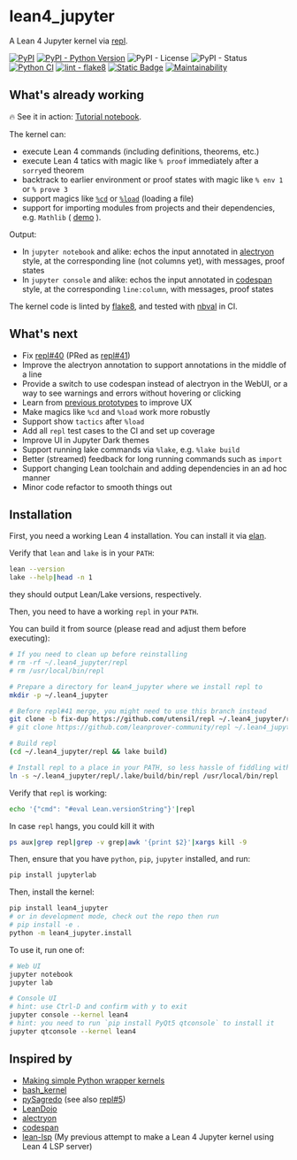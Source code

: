 # lean4_jupyter

A Lean 4 Jupyter kernel via [repl](https://github.com/leanprover-community/repl).

[![PyPI](https://img.shields.io/pypi/v/lean4_jupyter.svg)](https://pypi.org/project/lean4_jupyter/)
[![PyPI - Python Version](https://img.shields.io/pypi/pyversions/lean4_jupyter.svg)](https://pypi.org/project/lean4_jupyter/)
![PyPI - License](https://img.shields.io/pypi/l/lean4_jupyter)
![PyPI - Status](https://img.shields.io/pypi/status/lean4_jupyter)
[![Python CI](https://github.com/utensil/lean4_jupyter/actions/workflows/ci.yml/badge.svg)](https://github.com/utensil/lean4_jupyter/actions/workflows/ci.yml)
[![lint - flake8](https://img.shields.io/badge/lint-flake8-blue)](https://github.com/PyCQA/flake8)
[![Static Badge](https://img.shields.io/badge/test-nbval-purple)](https://github.com/computationalmodelling/nbval)
[![Maintainability](https://api.codeclimate.com/v1/badges/666a7d45d436a598df2b/maintainability)](https://codeclimate.com/github/utensil/lean4_jupyter/maintainability)

## What's already working

🔥 See it in action: [Tutorial notebook](https://nbviewer.org/github/utensil/lean4_jupyter/blob/v0.0.1/examples/00_tutorial.ipynb?flush_cache=true).

The kernel can:

- execute Lean 4 commands (including definitions, theorems, etc.)
- execute Lean 4 tatics with magic like `% proof` immediately after a `sorry`ed theorem
- backtrack to earlier environment or proof states with magic like `% env 1` or `% prove 3`
- support magics like [`%cd`](https://nbviewer.org/github/utensil/lean4_jupyter/blob/v0.0.1/examples/01_cd.ipynb?flush_cache=true) or [`%load`](https://nbviewer.org/github/utensil/lean4_jupyter/blob/v0.0.1/examples/02_load.ipynb?flush_cache=true) (loading a file)
- support for importing modules from projects and their dependencies, e.g. `Mathlib` ( [demo](https://nbviewer.org/github/utensil/lean4_jupyter/blob/v0.0.1/examples/03_import.ipynb?flush_cache=true) ).

Output:

- In `jupyter notebook` and alike: echos the input annotated in [alectryon](https://github.com/cpitclaudel/alectryon?tab=readme-ov-file#as-a-library) style, at the corresponding line (not columns yet), with messages, proof states
- In `jupyter console` and alike: echos the input annotated in [codespan](https://github.com/brendanzab/codespan) style, at the corresponding `line:column`, with messages, proof states

The kernel code is linted by [flake8](https://github.com/PyCQA/flake8), and tested with [nbval](https://github.com/computationalmodelling/nbval) in CI.

## What's next

- Fix [repl#40](https://github.com/leanprover-community/repl/issues/40) (PRed as [repl#41](https://github.com/leanprover-community/repl/issues/41))
- Improve the alectryon annotation to support annotations in the middle of a line
- Provide a switch to use codespan instead of alectryon in the WebUI, or a way to see warnings and errors without hovering or clicking
- Learn from [previous prototypes](https://leanprover.zulipchat.com/#narrow/stream/270676-lean4/topic/Prototype.3A.20Jupyter.20for.20Lean4) to improve UX
- Make magics like `%cd` and `%load` work more robustly
- Support show `tactics` after `%load`
- Add all `repl` test cases to the CI and set up coverage
- Improve UI in Jupyter Dark themes
- Support running lake commands via `%lake`, e.g. `%lake build`
- Better (streamed) feedback for long running commands such as `import`
- Support changing Lean toolchain and adding dependencies in an ad hoc manner
- Minor code refactor to smooth things out

## Installation

First, you need a working Lean 4 installation. You can install it via [elan](https://github.com/leanprover/elan).

Verify that `lean` and `lake` is in your `PATH`:

```bash
lean --version
lake --help|head -n 1
```

they should output Lean/Lake versions, respectively.

Then, you need to have a working `repl` in your `PATH`.

You can build it from source (please read and adjust them before executing):

```bash
# If you need to clean up before reinstalling
# rm -rf ~/.lean4_jupyter/repl
# rm /usr/local/bin/repl

# Prepare a directory for lean4_jupyter where we install repl to
mkdir -p ~/.lean4_jupyter

# Before repl#41 merge, you might need to use this branch instead
git clone -b fix-dup https://github.com/utensil/repl ~/.lean4_jupyter/repl
# git clone https://github.com/leanprover-community/repl ~/.lean4_jupyter/repl

# Build repl
(cd ~/.lean4_jupyter/repl && lake build)

# Install repl to a place in your PATH, so less hassle of fiddling with PATH
ln -s ~/.lean4_jupyter/repl/.lake/build/bin/repl /usr/local/bin/repl
```

Verify that `repl` is working:

```bash
echo '{"cmd": "#eval Lean.versionString"}'|repl
```

In case `repl` hangs, you could kill it with

```bash
ps aux|grep repl|grep -v grep|awk '{print $2}'|xargs kill -9
```

Then, ensure that you have `python`, `pip`, `jupyter` installed, and run:

```bash
pip install jupyterlab
```

Then, install the kernel:

```bash
pip install lean4_jupyter
# or in development mode, check out the repo then run
# pip install -e .
python -m lean4_jupyter.install
```

To use it, run one of:

```bash
# Web UI
jupyter notebook
jupyter lab

# Console UI
# hint: use Ctrl-D and confirm with y to exit
jupyter console --kernel lean4
# hint: you need to run `pip install PyQt5 qtconsole` to install it
jupyter qtconsole --kernel lean4
```

## Inspired by

- [Making simple Python wrapper kernels](https://jupyter-client.readthedocs.io/en/stable/wrapperkernels.html)
- [bash_kernel](https://github.com/takluyver/bash_kernel)
- [pySagredo](https://github.com/zhangir-azerbayev/pySagredo) (see also [repl#5](https://github.com/leanprover-community/repl/pull/5))
- [LeanDojo](https://github.com/lean-dojo/LeanDojo)
- [alectryon](https://github.com/cpitclaudel/alectryon?tab=readme-ov-file#as-a-library)
- [codespan](https://github.com/brendanzab/codespan)
- [lean-lsp](https://github.com/utensil/lean-lsp) (My previous attempt to make a Lean 4 Jupyter kernel using Lean 4 LSP server)

